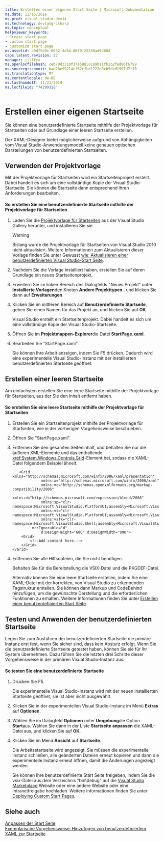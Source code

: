 ```yaml
---
title: Erstellen einer eigenen Start Seite | Microsoft-Dokumentation
ms.date: 11/15/2016
ms.prod: visual-studio-dev14
ms.technology: devlang-csharp
ms.topic: conceptual
helpviewer_keywords:
- Create start page
- custom start page
- customize start page
ms.assetid: a0df5b9c-0932-4e54-86f0-28530ad9d684
caps.latest.revision: 22
manager: jillfra
ms.openlocfilehash: ceb78d3310f37a58850199b11fb2b2fed86f6799
ms.sourcegitcommit: bad28e99214cf62cfbd1222e8cb5ded1997d7ff0
ms.translationtype: MT
ms.contentlocale: de-DE
ms.lasthandoff: 11/21/2019
ms.locfileid: "74299318"
---
```

# <a name="creating-your-own-start-page"></a>Erstellen einer eigenen Startseite
Sie können eine benutzerdefinierte Startseite mithilfe der Projektvorlage für Startseiten oder auf Grundlage einer leeren Startseite erstellen.  
  
 Der XAML-Designer bietet möglicherweise aufgrund von Abhängigkeiten vom Visual Studio-Anwendungsmodell keine genauen optischen Darstellungen von benutzerdefinierten Startseiten.  
  
## <a name="using-the-project-template"></a>Verwenden der Projektvorlage  
 Mit der Projektvorlage für Startseiten wird ein Startseitenprojekt erstellt. Dabei handelt es sich um eine vollständige Kopie der Visual Studio-Startseite. Sie können die Startseite dann entsprechend Ihren Anforderungen bearbeiten.  
  
#### <a name="to-create-a-custom-start-page-by-using-the-start-page-project-template"></a>So erstellen Sie eine benutzerdefinierte Startseite mithilfe der Projektvorlage für Startseiten  
  
1. Laden Sie die [Projektvorlage für Startseiten](https://go.microsoft.com/fwlink/?LinkId=186204) aus der Visual Studio Gallery herunter, und installieren Sie sie.  
  
    > [!WARNING]
    > Bislang wurde die Projektvorlage für Startseiten von Visual Studio 2010 nicht aktualisiert. Weitere Informationen zum Aktualisieren dieser Vorlage finden Sie unter Gewusst [wie: Aktualisieren einer benutzerdefinierten Visual Studio-Start Seite](../misc/how-to-upgrade-a-visual-studio-custom-start-page.md).  
  
2. Nachdem Sie die Vorlage installiert haben, erstellen Sie auf deren Grundlage ein neues Startseitenprojekt.  
  
3. Erweitern Sie im linken Bereich des Dialogfelds "Neues Projekt" unter **Installierte Vorlagen**den Knoten **Andere Projekttypen** , und klicken Sie dann auf **Erweiterungen**.  
  
4. Klicken Sie im mittleren Bereich auf **Benutzerdefinierte Startseite**, geben Sie einen Namen für das Projekt an, und klicken Sie auf **OK**.  
  
     Visual Studio erstellt ein Startseitenprojekt. Dabei handelt es sich um eine vollständige Kopie der Visual Studio-Startseite.  
  
5. Öffnen Sie im **Projektmappen-Explorer**die Datei **StartPage.xaml**.  
  
6. Bearbeiten Sie "StartPage.xaml".  
  
     Sie können Ihre Arbeit anzeigen, indem Sie F5 drücken. Dadurch wird eine experimentelle Visual Studio-Instanz mit der installierten benutzerdefinierten Startseite geöffnet.  
  
## <a name="creating-a-blank-start-page"></a>Erstellen einer leeren Startseite  
 Am einfachsten erstellen Sie eine leere Startseite mithilfe der Projektvorlage für Startseiten, aus der Sie den Inhalt entfernt haben.  
  
#### <a name="to-create-a-blank-start-page-by-using-the-start-page-project-template"></a>So erstellen Sie eine leere Startseite mithilfe der Projektvorlage für Startseiten  
  
1. Erstellen Sie ein Startseitenprojekt mithilfe der Projektvorlage für Startseiten, wie in der vorherigen Vorgehensweise beschrieben.  
  
2. Öffnen Sie "StartPage.xaml".  
  
3. Entfernen Sie den gesamten Seiteninhalt, und behalten Sie nur die äußeren XML-Elemente und das enthaltende <xref:System.Windows.Controls.Grid>-Element bei, sodass die XAML-Datei folgendem Beispiel ähnelt.  
  
   ```xaml
      <Grid xmlns="http://schemas.microsoft.com/winfx/2006/xaml/presentation"
                xmlns:x="http://schemas.microsoft.com/winfx/2006/xaml"
                xmlns:mc="http://schemas.openxmlformats.org/markup-compatibility/2006" 
                xmlns:d="http://schemas.microsoft.com/expression/blend/2008" 
                xmlns:sp="clr-namespace:Microsoft.VisualStudio.PlatformUI;assembly=Microsoft.VisualStudio.Shell.StartPage"
                xmlns:vs="clr-namespace:Microsoft.VisualStudio.PlatformUI;assembly=Microsoft.VisualStudio.Shell.10.0"
                xmlns:vsfx="clr-namespace:Microsoft.VisualStudio.Shell;assembly=Microsoft.VisualStudio.Shell.10.0"
            mc:Ignorable="d" 
                d:DesignHeight="600" d:DesignWidth="800">
       <Grid>
           <!--Add content here.-->
       </Grid>
   </Grid>
   ```
      
4. Entfernen Sie alle Hilfsdateien, die Sie nicht benötigen.  
  
    Behalten Sie für die Bereitstellung die VSIX-Datei und die PKGDEF-Datei.  
  
   Alternativ können Sie eine leere Startseite erstellen, indem Sie eine XAML-Datei mit der korrekten, von Visual Studio zu erkennenden Tagstruktur erstellen. Sie können dann Markup und CodeBehind hinzufügen, um die gewünschte Darstellung und die erforderlichen Funktionen zu erhalten. Weitere Informationen finden Sie unter [Erstellen einer benutzerdefinierten Start Seite](../extensibility/creating-a-custom-start-page.md).  
  
## <a name="testing-and-applying-the-custom-start-page"></a>Testen und Anwenden der benutzerdefinierten Startseite  
 Legen Sie zum Ausführen der benutzerdefinierten Startseite die primäre Instanz erst fest, wenn Sie sicher sind, dass kein Absturz erfolgt. Wenn Sie die benutzerdefinierte Startseite getestet haben, können Sie sie für Ihr System übernehmen. Dazu führen Sie die letzten drei Schritte dieser Vorgehensweise in der primären Visual Studio-Instanz aus.  
  
#### <a name="to-test-a-custom-start-page"></a>So testen Sie eine benutzerdefinierte Startseite  
  
1. Drücken Sie F5.  
  
    Die experimentelle Visual Studio-Instanz wird mit der neuen installierten Startseite geöffnet, sie ist aber nicht ausgewählt.  
  
2. Klicken Sie in der experimentellen Visual Studio-Instanz im Menü **Extras** auf **Optionen**.  
  
3. Wählen Sie im Dialogfeld **Optionen** unter **Umgebung**die Option **Start**aus. Wählen Sie dann in der Liste **Startseite anpassen** die XAML-Datei aus, und klicken Sie auf **OK**.  
  
4. Klicken Sie im Menü **Ansicht** auf **Startseite**.  
  
    Die Arbeitsstartseite wird angezeigt. Sie müssen die experimentelle Instanz schließen, alle geänderten Dateien erneut kopieren und dann die experimentelle Instanz erneut öffnen, damit die Änderungen angezeigt werden.  
  
   Sie können Ihre benutzerdefinierte Start Seite freigeben, indem Sie die vsix-Datei aus dem Verzeichnis "bin\debug" auf die [Visual Studio Marketplace](https://marketplace.visualstudio.com/) Website oder eine andere Website oder eine Intranetfreigabe hochladen. Weitere Informationen finden Sie unter [Deploying Custom Start Pages](../extensibility/deploying-custom-start-pages.md).  
  
## <a name="see-also"></a>Siehe auch  
 [Anpassen der Start Seite](../ide/customizing-the-start-page-for-visual-studio.md)   
 [Exemplarische Vorgehensweise: Hinzufügen von benutzerdefiniertem XAML zur Startseite](../extensibility/walkthrough-adding-custom-xaml-to-the-start-page.md)